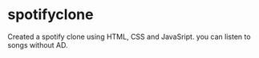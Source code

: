# spotifyclone

Created a spotify clone using HTML, CSS and JavaSript.
you can listen to songs without AD.
